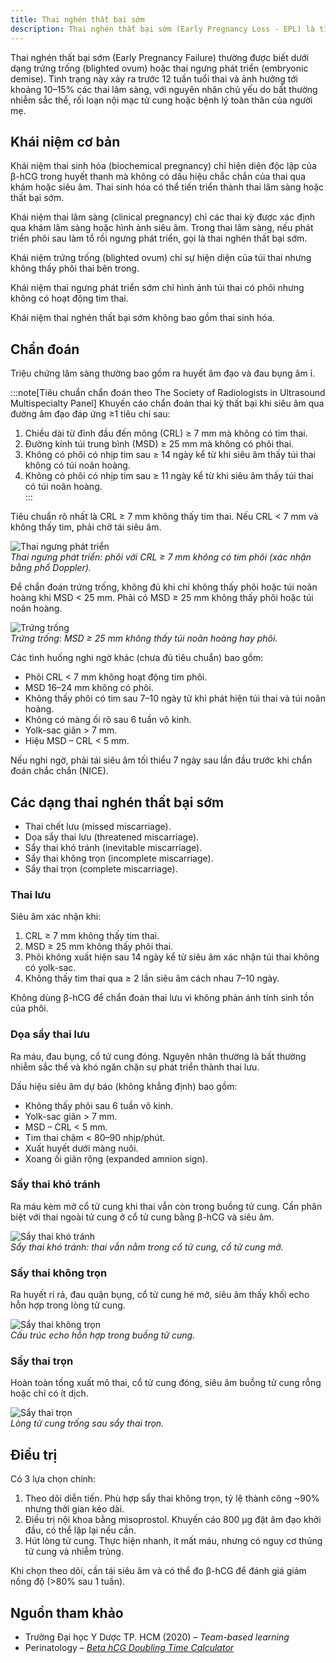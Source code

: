 ```yaml
---
title: Thai nghén thất bại sớm
description: Thai nghén thất bại sớm (Early Pregnancy Loss - EPL) là tình trạng thai lâm sàng được xác định qua siêu âm hoặc khám phụ khoa có dấu hiệu thai không phát triển, chiếm khoảng 10–15% tổng số thai lâm sàng. Chẩn đoán dựa trên tiêu chuẩn siêu âm và cần được xác nhận lặp lại nhằm tránh chẩn đoán nhầm.
---
```


Thai nghén thất bại sớm (Early Pregnancy Failure) thường được biết dưới dạng trứng trống (blighted ovum) hoặc thai ngưng phát triển (embryonic demise). Tình trạng này xảy ra trước 12 tuần tuổi thai và ảnh hưởng tới khoảng 10–15% các thai lâm sàng, với nguyên nhân chủ yếu do bất thường nhiễm sắc thể, rối loạn nội mạc tử cung hoặc bệnh lý toàn thân của người mẹ.


## Khái niệm cơ bản

Khái niệm thai sinh hóa (biochemical pregnancy) chỉ hiện diện độc lập của β-hCG trong huyết thanh mà không có dấu hiệu chắc chắn của thai qua khám hoặc siêu âm. Thai sinh hóa có thể tiến triển thành thai lâm sàng hoặc thất bại sớm.

Khái niệm thai lâm sàng (clinical pregnancy) chỉ các thai kỳ được xác định qua khám lâm sàng hoặc hình ảnh siêu âm. Trong thai lâm sàng, nếu phát triển phôi sau làm tổ rồi ngưng phát triển, gọi là thai nghén thất bại sớm.

Khái niệm trứng trống (blighted ovum) chỉ sự hiện diện của túi thai nhưng không thấy phôi thai bên trong.

Khái niệm thai ngưng phát triển sớm chỉ hình ảnh túi thai có phôi nhưng không có hoạt động tim thai.

Khái niệm thai nghén thất bại sớm không bao gồm thai sinh hóa.


## Chẩn đoán

Triệu chứng lâm sàng thường bao gồm ra huyết âm đạo và đau bụng âm ỉ.

:::note[Tiêu chuẩn chẩn đoán theo The Society of Radiologists in Ultrasound Multispecialty Panel]
Khuyến cáo chẩn đoán thai kỳ thất bại khi siêu âm qua đường âm đạo đáp ứng ≥1 tiêu chí sau:

1. Chiều dài từ đỉnh đầu đến mông (CRL) ≥ 7 mm mà không có tim thai.  
2. Đường kính túi trung bình (MSD) ≥ 25 mm mà không có phôi thai.  
3. Không có phôi có nhịp tim sau ≥ 14 ngày kể từ khi siêu âm thấy túi thai không có túi noãn hoàng.  
4. Không có phôi có nhịp tim sau ≥ 11 ngày kể từ khi siêu âm thấy túi thai có túi noãn hoàng.  
:::

Tiêu chuẩn rõ nhất là CRL ≥ 7 mm không thấy tim thai. Nếu CRL < 7 mm và không thấy tim, phải chờ tái siêu âm.

![Thai ngưng phát triển](../../../../assets/san-khoa/thai-nghen-that-bai-som/thai-ngung-phat-trien.png)  
_Thai ngưng phát triển: phôi với CRL ≥ 7 mm không có tim phôi (xác nhận bằng phổ Doppler)._

Để chẩn đoán trứng trống, không đủ khi chỉ không thấy phôi hoặc túi noãn hoàng khi MSD < 25 mm. Phải có MSD ≥ 25 mm không thấy phôi hoặc túi noãn hoàng.

![Trứng trống](../../../../assets/san-khoa/thai-nghen-that-bai-som/trung-trong.png)  
_Trứng trống: MSD ≥ 25 mm không thấy túi noãn hoàng hay phôi._

Các tình huống nghi ngờ khác (chưa đủ tiêu chuẩn) bao gồm:

- Phôi CRL < 7 mm không hoạt động tim phôi.  
- MSD 16–24 mm không có phôi.  
- Không thấy phôi có tim sau 7–10 ngày từ khi phát hiện túi thai và túi noãn hoàng.  
- Không có màng ối rõ sau 6 tuần vô kinh.  
- Yolk-sac giãn > 7 mm.  
- Hiệu MSD – CRL < 5 mm.  

Nếu nghi ngờ, phải tái siêu âm tối thiểu 7 ngày sau lần đầu trước khi chẩn đoán chắc chắn (NICE).


## Các dạng thai nghén thất bại sớm

- Thai chết lưu (missed miscarriage).  
- Dọa sẩy thai lưu (threatened miscarriage).  
- Sẩy thai khó tránh (inevitable miscarriage).  
- Sẩy thai không trọn (incomplete miscarriage).  
- Sẩy thai trọn (complete miscarriage).  

### Thai lưu

Siêu âm xác nhận khi:

1. CRL ≥ 7 mm không thấy tim thai.  
2. MSD ≥ 25 mm không thấy phôi thai.  
3. Phôi không xuất hiện sau 14 ngày kể từ siêu âm xác nhận túi thai không có yolk-sac.  
4. Không thấy tim thai qua ≥ 2 lần siêu âm cách nhau 7–10 ngày.  

Không dùng β-hCG để chẩn đoán thai lưu vì không phản ánh tính sinh tồn của phôi.

### Dọa sẩy thai lưu

Ra máu, đau bụng, cổ tử cung đóng. Nguyên nhân thường là bất thường nhiễm sắc thể và khó ngăn chặn sự phát triển thành thai lưu.

Dấu hiệu siêu âm dự báo (không khẳng định) bao gồm:

- Không thấy phôi sau 6 tuần vô kinh.  
- Yolk-sac giãn > 7 mm.  
- MSD – CRL < 5 mm.  
- Tim thai chậm < 80–90 nhịp/phút.  
- Xuất huyết dưới màng nuôi.  
- Xoang ối giãn rộng (expanded amnion sign).  

### Sẩy thai khó tránh

Ra máu kèm mở cổ tử cung khi thai vẫn còn trong buồng tử cung. Cần phân biệt với thai ngoài tử cung ở cổ tử cung bằng β-hCG và siêu âm.

![Sẩy thai khó tránh](../../../../assets/san-khoa/thai-nghen-that-bai-som/say-thai-kho-tranh.png)  
_Sẩy thai khó tránh: thai vẫn nằm trong cổ tử cung, cổ tử cung mở._

### Sẩy thai không trọn

Ra huyết rỉ rả, đau quặn bụng, cổ tử cung hé mở, siêu âm thấy khối echo hỗn hợp trong lòng tử cung.

![Sẩy thai không trọn](../../../../assets/san-khoa/thai-nghen-that-bai-som/say-thai-khong-tron.png)  
_Cấu trúc echo hỗn hợp trong buồng tử cung._

### Sẩy thai trọn

Hoàn toàn tống xuất mô thai, cổ tử cung đóng, siêu âm buồng tử cung rỗng hoặc chỉ có ít dịch.

![Sẩy thai trọn](../../../../assets/san-khoa/thai-nghen-that-bai-som/say-thai-tron.jpeg)  
_Lòng tử cung trống sau sẩy thai trọn._


## Điều trị

Có 3 lựa chọn chính:

1. Theo dõi diễn tiến. Phù hợp sẩy thai không trọn, tỷ lệ thành công ~90% nhưng thời gian kéo dài.  
2. Điều trị nội khoa bằng misoprostol. Khuyến cáo 800 µg đặt âm đạo khởi đầu, có thể lặp lại nếu cần.  
3. Hút lòng tử cung. Thực hiện nhanh, ít mất máu, nhưng có nguy cơ thủng tử cung và nhiễm trùng.  

Khi chọn theo dõi, cần tái siêu âm và có thể đo β-hCG để đánh giá giảm nồng độ (>80% sau 1 tuần).


## Nguồn tham khảo

- Trường Đại học Y Dược TP. HCM (2020) – _Team-based learning_  
- Perinatology – [_Beta hCG Doubling Time Calculator_](https://perinatology.com/calculators/betahCG.htm)  
